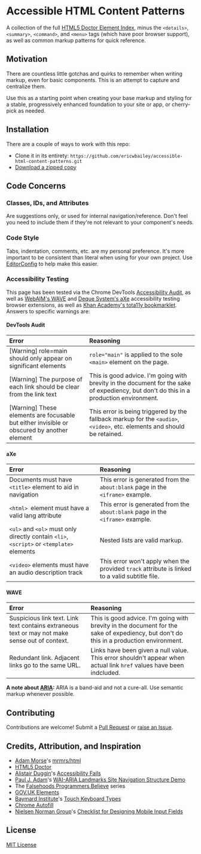 # Accessible HTML Content Patterns
A collection of the full [HTML5 Doctor Element Index](http://html5doctor.com/element-index/), minus the `<details>`, `<summary>`, `<command>`, and `<menu>` tags (which have poor browser support), as well as common markup patterns for quick reference.


## Motivation
There are countless little gotchas and quirks to remember when writing markup, even for basic components. This is an attempt to capture and centralize them.

Use this as a starting point when creating your base markup and styling for a stable, progressively enhanced foundation to your site or app, or cherry-pick as needed.


## Installation
There are a couple of ways to work with this repo:

- Clone it in its entirety: `https://github.com/ericwbailey/accessible-html-content-patterns.git`
- [Download a zipped copy](https://github.com/ericwbailey/accessible-html-content-patterns/archive/master.zip)


## Code Concerns

### Classes, IDs, and Attributes
Are suggestions only, or used for internal navigation/reference. Don't feel you need to include them if they're not relevant to your component's needs.

### Code Style
Tabs, indentation, comments, etc. are my personal preference. It's more important to be consistent than literal when using for your own project. Use [EditorConfig](http://editorconfig.org/) to help make this easier.

### Accessibility Testing
This page has been tested via the Chrome DevTools [Accessibility Audit](https://chrome.google.com/webstore/detail/accessibility-developer-t/fpkknkljclfencbdbgkenhalefipecmb?hl=en), as well as  [WebAIM's WAVE](http://wave.webaim.org/extension/) and [Deque System's aXe](http://www.deque.com/products/axe/#aXeExtensions) accessibility testing browser extensions, as well as [Khan Academy's tota11y bookmarklet](http://khan.github.io/tota11y/). Answers to specific warnings are:

#### DevTools Audit
| Error | Reasoning |
| :---- | :-------- |
| [Warning] role=main should only appear on significant elements | `role="main"` is applied to the sole `<main>` element on the page.  |
| [Warning] The purpose of each link should be clear from the link text | This is good advice. I'm going with brevity in the document for the sake of expediency, but don't do this in a production environment. | 
| [Warning] These elements are focusable but either invisible or obscured by another element | This error is being triggered by the fallback markup for the `<audio>`, `<video>`, etc. elements and should be retained. |

#### aXe
| Error | Reasoning |
| :---- | :-------- |
| Documents must have `<title>` element to aid in navigation | This error is generated from the `about:blank` page in the `<iframe>` example. |
| `<html> `element must have a valid lang attribute | This error is generated from the `about:blank` page in the `<iframe>` example. |
| `<ul>` and `<ol>` must only directly contain `<li>`, `<script>` or `<template>` elements | Nested lists are valid markup. |
| `<video>` elements must have an audio description track | This error won't apply when the provided `track` attribute is linked to a valid subtitle file. |

#### WAVE
| Error | Reasoning |
| :---- | :-------- |
| Suspicious link text. Link text contains extraneous text or may not make sense out of context. | This is good advice. I'm going with brevity in the document for the sake of expediency, but don't do this in a production environment. |
| Redundant link. Adjacent links go to the same URL. | Links have been given a null value. This error shouldn't appear when actual link `href` values have been indcluded.  |

**A note about [ARIA](https://developer.mozilla.org/en-US/docs/Web/Accessibility/ARIA):** ARIA is a band-aid and not a cure-all. Use semantic markup whenever possible.


## Contributing
Contributions are welcome! Submit a [Pull Request](https://github.com/ericwbailey/accessible-html-content-patterns/pulls) or [raise an Issue](https://github.com/ericwbailey/accessible-html-content-patterns/issues).


## Credits, Attribution, and Inspiration
-  [Adam Morse](http://mrmrs.cc/)'s [mrmrs/html](https://github.com/mrmrs/html)
- [HTML5 Doctor](http://html5doctor.com/)
- [Alistair Duggin](http://alistairduggin.co.uk/)'s [Accessibility Fails](http://aduggin.github.io/accessibility-fails/)
- [Paul J. Adam](http://pauljadam.com/)'s [WAI-ARIA Landmarks Site Navigation Structure Demo](http://pauljadam.com/demos/landmarks.html)
- The [Falsehoods Programmers Believe](http://spaceninja.com/2015/12/08/falsehoods-programmers-believe/) series
- [GOV.UK Elements](http://govuk-elements.herokuapp.com/)
- [Baymard Institute](http://baymard.com/)'s [Touch Keyboard Types](http://baymard.com/labs/touch-keyboard-types)
- [Chrome Autofill](https://developers.google.com/web/updates/2015/06/checkout-faster-with-autofill?hl=en)
- [Nielsen Norman Group](https://www.nngroup.com/)'s [Checklist for Designing Mobile Input Fields](https://www.nngroup.com/articles/mobile-input-checklist/)


## License
[MIT License](https://raw.githubusercontent.com/ericwbailey/accessible-html-content-patterns/master/LICENSE)
